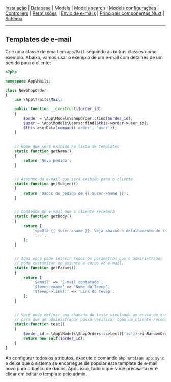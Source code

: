 [Instalação](/docs/instalation.md) |
[Database](/docs/database.md) |
[Models](/docs/app-models.md) |
[Models search](/docs/app-models-search.md) |
[Models configurações](/docs/app-models-settings.md) |
[Controllers](/docs/app-http-controllers.md) |
[Permissões](/docs/config-permissions.md) |
[Envio de e-mails](/docs/app-mail.md) |
[Principais componentes Nuxt](/docs/client-components.md) |
[Schema](/docs/schema.md)

<hr>


## Templates de e-mail

Crie uma classe de email em `app/Mail` seguindo as outras classes como exemplo.
Abaixo, vamos usar o exemplo de um e-mail com detalhes de um pedido para o cliente:

```php
<?php

namespace App\Mails;

class NewShopOrder
{
    use \App\Traits\Mail;

    public function __construct($order_id)
    {
        $order = \App\Models\ShopOrder::find($order_id);
        $user = \App\Models\Users::find($this->order->user_id);
        $this->setData(compact('order', 'user'));
    }

    
    // Nome que será exibido na lista de templates
    static function getName()
    {
        return 'Novo pedido';
    }


    // Assunto do e-mail que será exibido para o cliente
    static function getSubject()
    {
        return 'Dados do pedido de {{ $user->name }}';
    }


    // Conteúdo do e-mail que o cliente receberá
    static function getBody()
    {
        return [
            '<p>Olá {{ $user->name }}. Veja abaixo o detalhamento do seu pedido:</p>',
            '...',
        ];
    }


    // Aqui você pode inserir todos os parâmetros que o administrador
    // pode customizar no assunto e corpo do e-mail.
    static function getParams()
    {
        return [
            '$email' => 'E-mail contatado',
            '$tevep->name' => 'Nome do Tevep',
            '$tevep->link()' => 'Link do Tevep',
        ];
    }


    // Você pode definir uma chamada de teste simulando um envio de e-mail,
    // para que um administrador possa verificar como um cliente recebe um e-mail.
    static function test()
    {
        $order_id = \App\Models\ShopOrders::select(['id'])->inRandomOrder()->limit(1)->value('id');
        return new self($order_id);
    }
}
```

Ao configurar todos os atributos, execute o comando `php artisan app:sync` e deixe
que o sistema se encarregue de popular este template de e-mail novo para o banco de dados.
Após isso, tudo o que você precisa fazer é clicar em editar o template pelo admin.